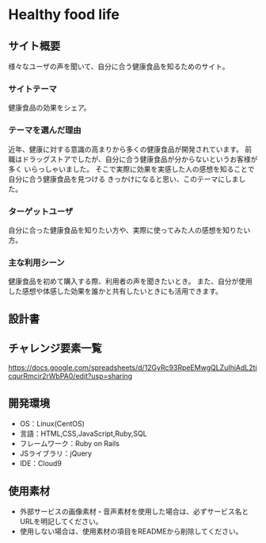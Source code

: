 # Healthy food life

## サイト概要
様々なユーザの声を聞いて、自分に合う健康食品を知るためのサイト。

### サイトテーマ
健康食品の効果をシェア。

### テーマを選んだ理由
近年、健康に対する意識の高まりから多くの健康食品が開発されています。
前職はドラッグストアでしたが、自分に合う健康食品が分からないというお客様が多く
いらっしゃいました。
そこで実際に効果を実感した人の感想を知ることで自分に合う健康食品を見つける
きっかけになると思い、このテーマにしました。

### ターゲットユーザ
自分に合った健康食品を知りたい方や、実際に使ってみた人の感想を知りたい方。

### 主な利用シーン
健康食品を初めて購入する際、利用者の声を聞きたいとき。
また、自分が使用した感想や体感した効果を誰かと共有したいときにも活用できます。

## 設計書


## チャレンジ要素一覧
https://docs.google.com/spreadsheets/d/12GyRc93RpeEMwgQLZuIhiAdL2ticqurRmcir2rWbPA0/edit?usp=sharing

## 開発環境
- OS：Linux(CentOS)
- 言語：HTML,CSS,JavaScript,Ruby,SQL
- フレームワーク：Ruby on Rails
- JSライブラリ：jQuery
- IDE：Cloud9

## 使用素材
- 外部サービスの画像素材・音声素材を使用した場合は、必ずサービス名とURLを明記してください。
- 使用しない場合は、使用素材の項目をREADMEから削除してください。